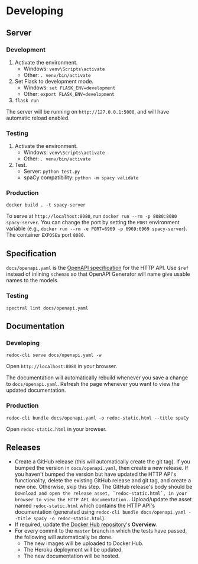 # Developing

## Server

### Development

1. Activate the environment.
    - Windows: `venv\Scripts\activate`
    - Other: `. venv/bin/activate`
1. Set Flask to development mode.
    - Windows: `set FLASK_ENV=development`
    - Other: `export FLASK_ENV=development`
1. `flask run`

The server will be running on `http://127.0.0.1:5000`, and will have automatic reload enabled.

### Testing

1. Activate the environment.
    - Windows: `venv\Scripts\activate`
    - Other: `. venv/bin/activate`
1. Test.
    - Server: `python test.py`
    - spaCy compatibility: `python -m spacy validate`

### Production

`docker build . -t spacy-server`

To serve at `http://localhost:8080`, run `docker run --rm -p 8080:8080 spacy-server`. You can change the port by setting the `PORT` environment variable (e.g., `docker run --rm -e PORT=6969 -p 6969:6969 spacy-server`). The container `EXPOSE`s port `8080`.

## Specification

`docs/openapi.yaml` is the [OpenAPI specification](https://swagger.io/specification/) for the HTTP API. Use `$ref` instead of inlining `schema`s so that OpenAPI Generator will name give usable names to the models.

### Testing

`spectral lint docs/openapi.yaml`

## Documentation

### Developing

`redoc-cli serve docs/openapi.yaml -w`

Open `http://localhost:8080` in your browser. 

The documentation will automatically rebuild whenever you save a change to `docs/openapi.yaml`. Refresh the page whenever you want to view the updated documentation.

### Production

`redoc-cli bundle docs/openapi.yaml -o redoc-static.html --title spaCy`

Open `redoc-static.html` in your browser.

## Releases

- Create a GitHub release (this will automatically create the git tag). If you bumped the version in `docs/openapi.yaml`, then create a new release. If you haven't bumped the version but have updated the HTTP API's functionality, delete the existing GitHub release and git tag, and create a new one. Otherwise, skip this step. The GitHub release's body should be ```Download and open the release asset, `redoc-static.html`, in your browser to view the HTTP API documentation.```. Upload/update the asset named `redoc-static.html` which contains the HTTP API's documentation (generated using `redoc-cli bundle docs/openapi.yaml --title spaCy -o redoc-static.html`).
- If required, update the [Docker Hub repository](https://hub.docker.com/r/neelkamath/spacy-server)'s **Overview**.
- For every commit to the `master` branch in which the tests have passed, the following will automatically be done.
    - The new images will be uploaded to Docker Hub.
    - The Heroku deployment will be updated.
    - The new documentation will be hosted.